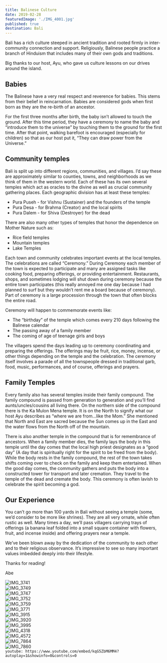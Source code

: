 ```yaml
---
title: Balinese Culture
date: 2019-02-28
featuredImage: './IMG_4001.jpg'
published: true
destination: Bali
---
```


Bali has a rich culture steeped in ancient tradition and rooted firmly in inter-community connection and support. Religiously, Balinese people practice a branch of Hinduism that includes many of their own gods and traditions.

Big thanks to our host, Ayu, who gave us culture lessons on our drives around the island.

## Babies

The Balinese have a very real respect and reverence for babies. This stems from their belief in reincarnation. Babies are considered gods when first born as they are the re-birth of an ancestor. 

For the first three months after birth, the baby isn’t allowed to touch the ground. After this time period, they have a ceremony to name the baby and “introduce them to the universe” by touching them to the ground for the first time. After that point, walking barefoot is encouraged (especially for children) so that as our host put it, “They can draw power from the Universe.”

## Community temples

Bali is split up into different regions, communities, and villages. I’d say these are approximately similar to counties, towns, and neighborhoods as we think of them in the western world. Each of these has its own several temples which act as oracles to the divine as well as crucial community gathering places. Each geographic division has at least these temples:
* Pura Puseh - for Vishnu (Sustainer) and the founders of the temple
* Pura Desa - for Brahma (Creator) and the local spirits
* Pura Dalem - for Shiva (Destroyer) for the dead

There are also many other types of temples that honor the dependence on Mother Nature such as:
* Rice field temples
* Mountain temples
* Lake Temples

Each town and community celebrates important events at the local temples. The celebrations are called “Ceremony.” During Ceremony each member of the town is expected to participate and many are assigned tasks like cooking food, preparing offerings, or providing entertainment. Restaurants, shops, and sometimes lodging will shut down during ceremony because the entire town participates (this really annoyed me one day because I had planned to surf but they wouldn’t rent me a board because of ceremony). Part of ceremony is a large procession through the town that often blocks the entire road.

Ceremony will happen to commemorate events like:
* The “birthday” of the temple which comes every 210 days following the Balinese calendar
* The passing away of a family member
* The coming of age of teenage girls and boys

The villagers spend the days leading up to ceremony coordinating and preparing the offerings. The offerings may be fruit, rice, money, incense, or other things depending on the temple and the celebration. The ceremony itself involves a parade of all the townspeople dressed in traditional garb, food, music, performances, and of course, offerings and prayers.

## Family Temples

Every family also has several temples inside their family compound. The family compound is passed from generation to generation and you’ll find aunts/uncles/cousins all living there. On the northern side of the compound there is the Ka Mulon Mena temple. It is on the North to signify what our host Ayu describes as “where we are from...like the Mom.” She mentioned that North and East are sacred because the Sun comes up in the East and the water flows from the North off of the mountain.

There is also another temple in the compound that is for remembrance of ancestors. When a family member dies, the family lays the body in this temple until the day comes that the local high priest designates as a “good day” (A day that is spiritually right for the spirit to be freed from the body). While the body rests in the family compound, the rest of the town takes shifts coming over to check on the family and keep them entertained. When the good day comes, the community gathers and puts the body into a constructed tower for transport and later cremation. They travel to the temple of the dead and cremate the body. This ceremony is often lavish to celebrate the spirit becoming a god.

## Our Experience

You can’t go more than 100 yards in Bali without seeing a temple (some, we’d consider to be more like shrines). They are all very ornate, while often rustic as well. Many times a day, we’ll pass villagers carrying trays of offerings (a banana leaf folded into a small square container with flowers, fruit, and incense inside) and offering prayers near a temple.

We’ve been blown away by the dedication of the community to each other and to their religious observance. It’s impressive to see so many important values imbedded deeply into their lifestyle.

Thanks for reading!

Abe

![IMG_3741](/IMG_3741.jpg)
<br/>
![IMG_3749](/IMG_3749.jpg)
<br/>
![IMG_3747](/IMG_3747.jpg)
<br/>
![IMG_3752](/IMG_3752.jpg)
<br/>
![IMG_3759](/IMG_3759.jpg)
<br/>
![IMG_3771](/IMG_3771.jpg)
<br/>
![IMG_3915](/IMG_3915.jpg)
<br/>
![IMG_3920](/IMG_3920.jpg)
<br/>
![IMG_3995](/IMG_3995.jpg)
<br/>
![IMG_4318](/IMG_4318.jpg)
<br/>
![IMG_4572](/IMG_4572.jpg)
<br/>
![IMG_7864](/IMG_7864.jpg)
<br/>
![IMG_7860](/IMG_7860.jpg)
<br/>
`youtube: https://www.youtube.com/embed/kqG5ZbM6MM4?autoplay=1&showinfo=0&controls=0`
